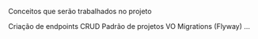 Conceitos que serão trabalhados no projeto

Criação de endpoints CRUD
Padrão de projetos VO
Migrations (Flyway)
...

